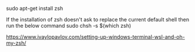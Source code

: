 sudo apt-get install zsh

If the installation of zsh doesn't ask to replace the current default shell then run the below command
sudo chsh -s $(which zsh)


https://www.ivaylopavlov.com/setting-up-windows-terminal-wsl-and-oh-my-zsh/